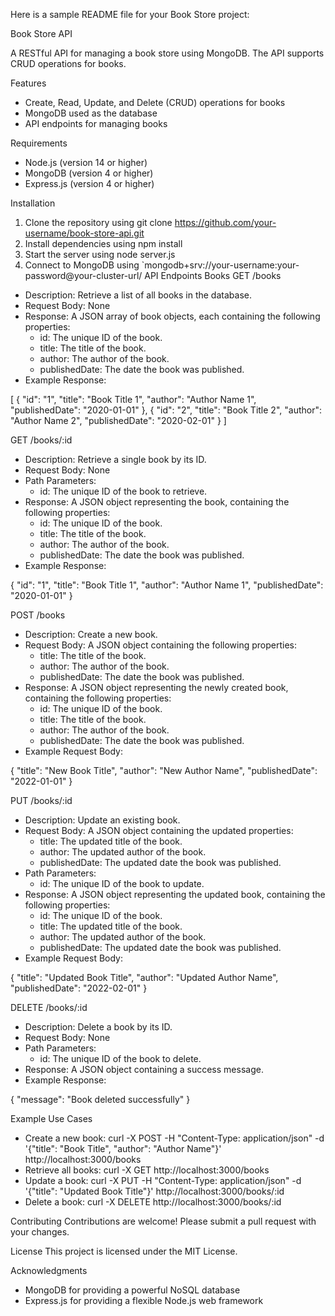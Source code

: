 Here is a sample README file for your Book Store project:

Book Store API

A RESTful API for managing a book store using MongoDB. The API supports CRUD operations for books.

Features
- Create, Read, Update, and Delete (CRUD) operations for books
- MongoDB used as the database
- API endpoints for managing books

Requirements
- Node.js (version 14 or higher)
- MongoDB (version 4 or higher)
- Express.js (version 4 or higher)

Installation
1. Clone the repository using git clone https://github.com/your-username/book-store-api.git
2. Install dependencies using npm install
3. Start the server using node server.js
4. Connect to MongoDB using `mongodb+srv://your-username:your-password@your-cluster-url/
API Endpoints
Books
GET /books
- Description: Retrieve a list of all books in the database.
- Request Body: None
- Response: A JSON array of book objects, each containing the following properties:
    - id: The unique ID of the book.
    - title: The title of the book.
    - author: The author of the book.
    - publishedDate: The date the book was published.
- Example Response:


[
  {
    "id": "1",
    "title": "Book Title 1",
    "author": "Author Name 1",
    "publishedDate": "2020-01-01"
  },
  {
    "id": "2",
    "title": "Book Title 2",
    "author": "Author Name 2",
    "publishedDate": "2020-02-01"
  }
]


GET /books/:id
- Description: Retrieve a single book by its ID.
- Request Body: None
- Path Parameters:
    - id: The unique ID of the book to retrieve.
- Response: A JSON object representing the book, containing the following properties:
    - id: The unique ID of the book.
    - title: The title of the book.
    - author: The author of the book.
    - publishedDate: The date the book was published.
- Example Response:


{
  "id": "1",
  "title": "Book Title 1",
  "author": "Author Name 1",
  "publishedDate": "2020-01-01"
}


POST /books
- Description: Create a new book.
- Request Body: A JSON object containing the following properties:
    - title: The title of the book.
    - author: The author of the book.
    - publishedDate: The date the book was published.
- Response: A JSON object representing the newly created book, containing the following properties:
    - id: The unique ID of the book.
    - title: The title of the book.
    - author: The author of the book.
    - publishedDate: The date the book was published.
- Example Request Body:


{
  "title": "New Book Title",
  "author": "New Author Name",
  "publishedDate": "2022-01-01"
}


PUT /books/:id
- Description: Update an existing book.
- Request Body: A JSON object containing the updated properties:
    - title: The updated title of the book.
    - author: The updated author of the book.
    - publishedDate: The updated date the book was published.
- Path Parameters:
    - id: The unique ID of the book to update.
- Response: A JSON object representing the updated book, containing the following properties:
    - id: The unique ID of the book.
    - title: The updated title of the book.
    - author: The updated author of the book.
    - publishedDate: The updated date the book was published.
- Example Request Body:


{
  "title": "Updated Book Title",
  "author": "Updated Author Name",
  "publishedDate": "2022-02-01"
}


DELETE /books/:id
- Description: Delete a book by its ID.
- Request Body: None
- Path Parameters:
    - id: The unique ID of the book to delete.
- Response: A JSON object containing a success message.
- Example Response:


{
  "message": "Book deleted successfully"
}

Example Use Cases
- Create a new book: curl -X POST -H "Content-Type: application/json" -d '{"title": "Book Title", "author": "Author Name"}' http://localhost:3000/books
- Retrieve all books: curl -X GET http://localhost:3000/books
- Update a book: curl -X PUT -H "Content-Type: application/json" -d '{"title": "Updated Book Title"}' http://localhost:3000/books/:id
- Delete a book: curl -X DELETE http://localhost:3000/books/:id

Contributing
Contributions are welcome! Please submit a pull request with your changes.

License
This project is licensed under the MIT License.

Acknowledgments
- MongoDB for providing a powerful NoSQL database
- Express.js for providing a flexible Node.js web framework
